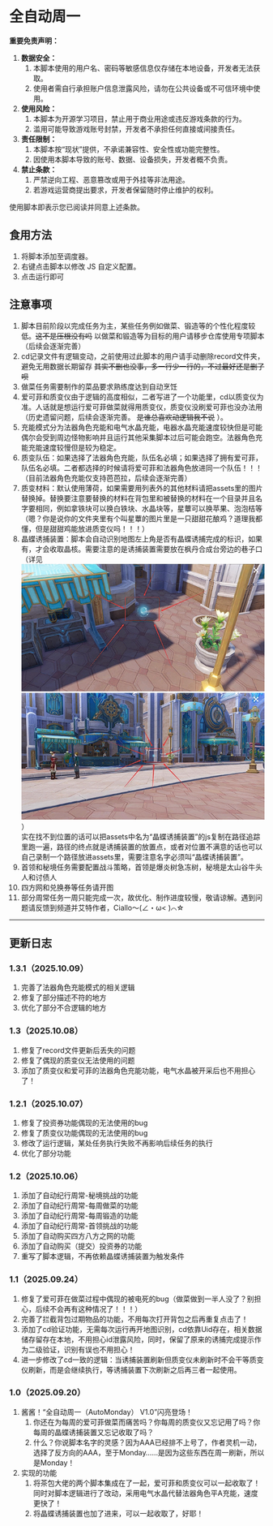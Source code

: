 # 全自动周一

**重要免责声明：**

1. **数据安全：**
   1. 本脚本使用的用户名、密码等敏感信息仅存储在本地设备，开发者无法获取。
   2. 使用者需自行承担账户信息泄露风险，请勿在公共设备或不可信环境中使用。
2. **使用风险：**
   1. 本脚本为开源学习项目，禁止用于商业用途或违反游戏条款的行为。
   2. 滥用可能导致游戏账号封禁，开发者不承担任何直接或间接责任。
3. **责任限制：**
   1. 本脚本按“现状”提供，不承诺兼容性、安全性或功能完整性。
   2. 因使用本脚本导致的账号、数据、设备损失，开发者概不负责。
4. **禁止条款：**
   1. 严禁逆向工程、恶意篡改或用于外挂等非法用途。
   2. 若游戏运营商提出要求，开发者保留随时停止维护的权利。

使用脚本即表示您已阅读并同意上述条款。


## 食用方法
1. 将脚本添加至调度器。
2. 右键点击脚本以修改 JS 自定义配置。
3. 点击运行即可


## 注意事项
1. 脚本目前阶段以完成任务为主，某些任务例如做菜、锻造等的个性化程度较低。~~这不是压根没有吗~~ 以做菜和锻造等为目标的用户请移步仓库使用专项脚本（后续会逐渐完善）
2. cd记录文件有逻辑变动，之前使用过此脚本的用户请手动删除record文件夹，避免无用数据长期留存 ~~其实不删也没事，多一行少一行的，不过最好还是删了呗~~
3. 做菜任务需要制作的菜品要求熟练度达到自动烹饪
4. 爱可菲和质变仪由于逻辑的高度相似，二者写进了一个功能里，cd以质变仪为准。人话就是想运行爱可菲做菜就得用质变仪，质变仪没刷爱可菲也没办法用（历史遗留问题，后续会逐渐完善。 ~~是谁总喜欢动逻辑我不说~~ ）。
5. 充能模式分为法器角色充能和电气水晶充能，电器水晶充能速度较快但是可能偶尔会受到周边怪物影响并且运行其他采集脚本过后可能会跑空。法器角色充能充能速度较慢但是较为稳定。
6. 质变队伍：如果选择了法器角色充能，队伍名必填；如果选择了拥有爱可菲，队伍名必填。二者都选择的时候请将爱可菲和法器角色放进同一个队伍！！！（目前法器角色充能仅支持芭芭拉，后续会逐渐完善）
7. 质变材料：默认使用薄荷，如果需要用列表外的其他材料请把assets里的图片替换掉。替换要注意要替换的材料在背包里和被替换的材料在一个目录并且名字要相同，例如拿铁块可以换白铁块、水晶块等，星蕈可以换苹果、泡泡桔等（嗯？你是说你的文件夹里有个叫星蕈的图片里是一只甜甜花酿鸡？道理我都懂，但是甜甜鸡能放进质变仪吗！！！）
8. 晶蝶诱捕装置：脚本会自动识别地图左上角是否有晶蝶诱捕完成的标识，如果有，才会收取晶核。需要注意的是诱捕装置需要放在枫丹合成台旁边的巷子口（详见  
![诱捕位置](assets/诱捕.png)）  
实在找不到位置的话可以把assets中名为“晶蝶诱捕装置”的js复制在路径追踪里跑一遍，路径的终点就是诱捕装置的放置点，或者对位置不满意的话也可以自己录制一个路径放进assets里，需要注意名字必须叫“晶蝶诱捕装置”。
9. 首领和秘境任务需要配置战斗策略，首领是爆炎树急冻树，秘境是太山谷牛头人和讨债人
10. 四方网和兑换券等任务请开图
11. 部分周常任务一周只能完成一次，故优化、制作进度较慢，敬请谅解。遇到问题请反馈到频道并艾特作者，Ciallo～(∠・ω< )⌒☆

---------------------------------------------------------------------------------------------------------------------------------
## 更新日志
### 1.3.1（2025.10.09）
1. 完善了法器角色充能模式的相关逻辑
2. 修复了部分描述不符的地方
3. 优化了部分不合逻辑的地方
### 1.3（2025.10.08）
1. 修复了record文件更新后丢失的问题
2. 修复了偶现的质变仪无法使用的问题
3. 添加了质变仪和爱可菲的法器角色充能功能，电气水晶被开采后也不用担心了！
### 1.2.1（2025.10.07）
1. 修复了投资券功能偶现的无法使用的bug
2. 修复了质变仪功能偶现的无法使用的bug
3. 修改了运行逻辑，某处任务执行失败不再影响后续任务的执行
4. 优化了部分功能
### 1.2（2025.10.06）
1. 添加了自动纪行周常-秘境挑战的功能
2. 添加了自动纪行周常-每周做菜的功能
3. 添加了自动纪行周常-每周锻造的功能
4. 添加了自动纪行周常-首领挑战的功能
5. 添加了自动购买四方八方之网的功能
6. 添加了自动购买（提交）投资券的功能
7. 重写了脚本逻辑，不再依赖晶蝶诱捕装置为触发条件
### 1.1（2025.09.24）
1. 修复了爱可菲在做菜过程中偶现的被电死的bug（做菜做到一半人没了？别担心，后续不会再有这种情况了！！！）
2. 完善了拦截背包过期物品的功能，不用每次打开背包之后再重复点击了！
3. 添加了cd验证功能，无需每次运行再开地图识别，cd依靠Uid存在，相关数据储存留存在本地，不用担心id泄露风险，同时，保留了原来的诱捕完成提示作为二级验证，识别有误也不用担心！
4. 进一步修改了cd一致的逻辑：当诱捕装置刷新但质变仪未刷新时不会干等质变仪刷新，而是会继续执行，等诱捕装置下次刷新之后再三者一起使用。
### 1.0（2025.09.20）
1. 酱酱！“全自动周一（AutoMonday） V1.0”闪亮登场！
   1. 你还在为每周的爱可菲做菜而痛苦吗？你每周的质变仪又忘记用了吗？你每周的晶蝶诱捕装置又忘记收取了吗？
   2. 什么？你说脚本名字的灵感？因为AAA已经排不上号了，作者灵机一动，选择了反方向的AAA，至于Monday……是因为这些东西在周一刷新，所以是Monday！
2. 实现的功能 
   1. 将茶包大佬的两个脚本集成在了一起，爱可菲和质变仪可以一起收取了！同时对脚本逻辑进行了改动，采用电气水晶代替法器角色平A充能，速度更快了！
   2. 将晶蝶诱捕装置也加了进来，可以一起收取了，好耶！